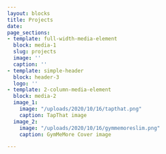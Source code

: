 ```yaml
---
layout: blocks
title: Projects
date: 
page_sections:
- template: full-width-media-element
  block: media-1
  slug: projects
  image: ''
  caption: ''
- template: simple-header
  block: header-3
  logo: ''
- template: 2-column-media-element
  block: media-2
  image_1:
    image: "/uploads/2020/10/16/tapthat.png"
    caption: TapThat image
  image_2:
    image: "/uploads/2020/10/16/gymmemoreslim.png"
    caption: GymMeMore Cover image

---
```

